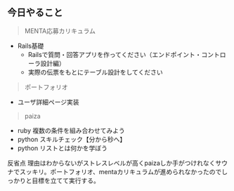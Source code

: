 ## 今日やること

> MENTA応募カリキュラム
- Rails基礎
  - Railsで質問・回答アプリを作ってください（エンドポイント・コントローラ設計編）
  - 実際の伝票をもとにテーブル設計をしてください
  
 

> ポートフォリオ
- ユーザ詳細ページ実装


> paiza
- ruby 複数の条件を組み合わせてみよう 
- python スキルチェック【分から秒へ】
- python リストとは何かを学ぼう 


反省点
理由はわからないがストレスレベルが高くpaizaしか手がつけれなくサウナでスッキリ。ポートフォリオ、mentaカリキュラムが進められなかったのでしっかりと目標を立てて実行する。
